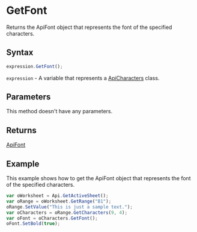 # GetFont

Returns the ApiFont object that represents the font of the specified characters.

## Syntax

```javascript
expression.GetFont();
```

`expression` - A variable that represents a [ApiCharacters](../ApiCharacters.md) class.

## Parameters

This method doesn't have any parameters.

## Returns

[ApiFont](../../ApiFont/ApiFont.md)

## Example

This example shows how to get the ApiFont object that represents the font of the specified characters.

```javascript
var oWorksheet = Api.GetActiveSheet();
var oRange = oWorksheet.GetRange("B1");
oRange.SetValue("This is just a sample text.");
var oCharacters = oRange.GetCharacters(9, 4);
var oFont = oCharacters.GetFont();
oFont.SetBold(true);
```
